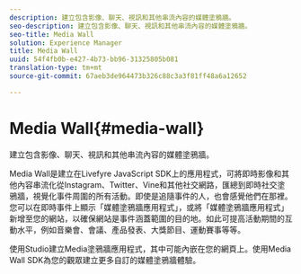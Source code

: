 ```yaml
---
description: 建立包含影像、聊天、視訊和其他串流內容的媒體塗鴉牆。
seo-description: 建立包含影像、聊天、視訊和其他串流內容的媒體塗鴉牆。
seo-title: Media Wall
solution: Experience Manager
title: Media Wall
uuid: 54f4fb0b-e427-4b73-bb96-31325805b081
translation-type: tm+mt
source-git-commit: 67aeb3de964473b326c88c3a3f81ff48a6a12652

---
```



# Media Wall{#media-wall}

建立包含影像、聊天、視訊和其他串流內容的媒體塗鴉牆。

Media Wall是建立在Livefyre JavaScript SDK上的應用程式，可將即時影像和其他內容串流化從Instagram、Twitter、Vine和其他社交網路，匯總到即時社交塗鴉牆，視覺化事件周圍的所有活動。即使是追隨事件的人，也會感覺他們在那裡。您可以在即時事件上顯示「媒體塗鴉牆應用程式」，或將「媒體塗鴉牆應用程式」新增至您的網站，以確保網站是事件涵蓋範圍的目的地。如此可提高活動期間的互動水平，例如音樂會、會議、產品發表、大獎節目、運動賽事等等。

使用Studio建立Media塗鴉牆應用程式，其中可能內嵌在您的網頁上。使用Media Wall SDK為您的觀眾建立更多自訂的媒體塗鴉牆體驗。
